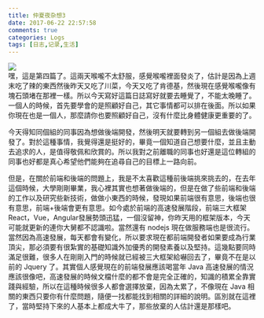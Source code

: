 ```yaml
---
title: 仲夏夜杂想3
date: 2017-06-22 22:57:58
comments: true
categories: Logs
tags: [日志,记录,生活]
---
```

![](http://wx1.sinaimg.cn/mw690/ad108d28gy1fgqfhwgtfyj218w0u0e81.jpg)  
嘿，這是第四篇了。這兩天喉嚨不太舒服，感覺喉嚨裡面發炎了，估計是因為上週末吃了辣的東西然後昨天又吃了川菜，今天又吃了肯德基，然後現在感覺喉嚨像有塊石頭堵在那裡一樣。所以今天寫好這篇日誌寫好就要去睡覺了，不能太晚睡了。一個人的時候，首先要學會的是照顧好自己，其它事情都可以排在後面。所以如果你現在也是一個人，那麼請你也要照顧好自己，沒有什麼比身體健康更重要的了。  

今天得知同個組的同事因為想做後端開發，然後明天就要轉到另一個組去做後端開發了。對於這種事情，我覺得還是挺好的，畢竟一個知道自己想要什麼，並且主動去追求的人，是值得敬佩和欣賞的。所以我對之前離職的同事也好還是這位轉組的同事也好都是真心希望他們能夠在追尋自己的目標上一路向前。<!--more-->   

但是，在關於前端和後端的問題上，我是不太喜歡這種前後端挑來挑去的，在去年這個時候，大學剛剛畢業，我心裡其實也想著做後端的，但是在做了些前端和後端的工作以及研究些新技術，做做小東西的時候，發現如果前端很有意思，後端也很有意思，前端+後端會更有意思。如今處於前端的高速發展階段，前端三大框架React，Vue，Angular發展勢頭迅猛，一個沒留神，你昨天用的框架版本，今天可能就更新的連你大舅都不認識啦。當然還有 nodejs 現在做服務端也是很流行。當然因為高速發展，每天都會有變化，所以要求現在都前端開發者如果要成為行業頂尖，那必須要有很紮實的基礎知識外加優秀的開發素養以及堅持。這幾點要同時滿足很難，很多人在剛剛入門的時候就已經被三大框架給嚇回去了，畢竟不在是以前的 Jquery 了。其實個人感覺現在的前端發展應該喝當年 Java 高速發展的情況應該很像吧，高速發展的時候文檔什麼的都不會是完全正確的，知識的積累全靠實踐與經驗，所以在這種時候很多人都會選擇放棄，因為太累了，不像現在 Java 相關的東西只要你有什麼問題，隨便一找都能找到相關的詳細的說明。區別就在這裡了，當時堅持下來的人基本上都成大牛了，那些放棄的人估計還是那樣吧。